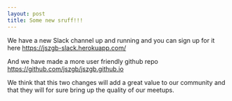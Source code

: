 ```yaml
---
layout: post
title: Some new sruff!!!
---
```


We have a new Slack channel up and running and you can sign up for it here https://jszgb-slack.herokuapp.com/

And we have made a more user friendly github repo https://github.com/jszgb/jszgb.github.io

We think that this two changes will add a great value to our community and that they will for sure bring up the quality of our meetups.
